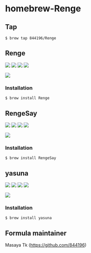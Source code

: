 # homebrew-Renge

## Tap
```shellsession
$ brew tap 844196/Renge
```

## Renge
[![](http://img.shields.io/badge/author-844196-blue.svg?style=flat)](https://github.com/844196)
[![](http://img.shields.io/badge/version-0.9-orange.svg?style=flat)](https://github.com/844196/Renge/releases)
[![](http://img.shields.io/badge/license-MIT-red.svg?style=flat)](https://github.com/844196/Renge/blob/master/LICENSE)
[![](http://img.shields.io/github/issues/844196/Renge.svg?style=flat)](https://github.com/844196/Renge/issues)

[![](http://41.media.tumblr.com/abf4ebeccf80bbe3c5eea2341a799716/tumblr_nijecbfZQZ1s7qf9xo1_1280.png)](https://github.com/844196/Renge)

### Installation
```shellsession
$ brew install Renge
```


## RengeSay
[![](http://img.shields.io/badge/author-844196-blue.svg?style=flat)](https://github.com/844196)
[![](http://img.shields.io/badge/version-1.1-orange.svg?style=flat)](https://github.com/844196/RengeSay/releases)
[![](http://img.shields.io/badge/license-MIT-red.svg?style=flat)](https://github.com/844196/RengeSay/blob/master/LICENSE)
[![](http://img.shields.io/github/issues/844196/RengeSay.svg?style=flat)](https://github.com/844196/RengeSay/issues)

[![](http://40.media.tumblr.com/7a8d326c6ba90d66e855c3644edd2fd5/tumblr_nil59eYNH41s7qf9xo1_1280.png)](https://github.com/844196/RengeSay)

### Installation
```shellsession
$ brew install RengeSay
```


## yasuna
[![](http://img.shields.io/badge/author-sasairc-blue.svg?style=flat)](https://github.com/sasairc)
[![](http://img.shields.io/badge/version-0.3.1-orange.svg?style=flat)](http://ssiserver.moe.hm/debian/)
[![](http://img.shields.io/badge/license-WTFPL-red.svg?style=flat)](https://github.com/sasairc/yasuna/blob/master/LICENSE)
[![](http://img.shields.io/github/issues/sasairc/yasuna.svg?style=flat)](https://github.com/sasairc/yasuna/issues)

[![](http://41.media.tumblr.com/632cd09ea211eed2c5fc4635457a8640/tumblr_nijecbfZQZ1s7qf9xo2_1280.png)](https://github.com/sasairc/yasuna)

### Installation
```shellsession
$ brew install yasuna
```


## Formula maintainer
Masaya Tk (<https://github.com/844196>)
